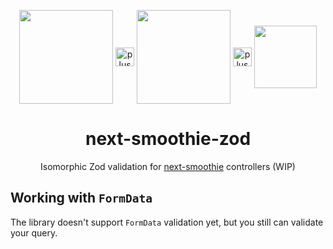 <p align="middle">
<img valign="middle" src="https://github.com/finom/next-smoothie-zod/assets/1082083/83c32cd9-3642-4037-8584-f46fe42f73bf" height="150" /> <img valign="middle" alt="plus" src="https://github.com/finom/next-smoothie-zod/assets/1082083/50a15051-51a8-4f9b-a251-e4376576f9e7" width="30" /> <img valign="middle" src="https://github.com/finom/next-smoothie-zod/assets/1082083/308ef538-43b5-4ea5-ab1e-a660b4e21b65"  height="150" /> <img valign="middle" alt="plus" src="https://github.com/finom/next-smoothie-zod/assets/1082083/50a15051-51a8-4f9b-a251-e4376576f9e7" width="30" /> <img valign="middle" src="https://camo.githubusercontent.com/985f4bca44ac720873daf94ec77043eabb44c45b1f3e83555d2b180e7b46c6bc/68747470733a2f2f616a762e6a732e6f72672f696d672f616a762e737667"  height="100" /> 

  
</p>

<h1 align="center">next-smoothie-zod</h1>
<p align="center">Isomorphic Zod validation for <a href="https://github.com/finom/next-smoothie">next-smoothie</a> controllers (WIP)</p>

## Working with `FormData`

The library doesn't support `FormData` validation yet, but you still can validate your query.